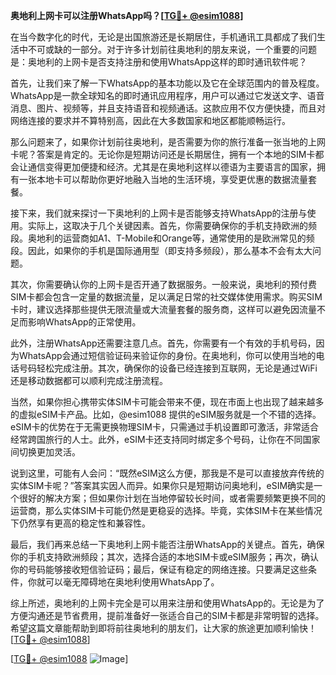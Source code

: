 **奥地利上网卡可以注册WhatsApp吗？[[TG💪+ @esim1088](https://t.me/s/esim1088)]**

在当今数字化的时代，无论是出国旅游还是长期居住，手机通讯工具都成了我们生活中不可或缺的一部分。对于许多计划前往奥地利的朋友来说，一个重要的问题是：奥地利的上网卡是否支持注册和使用WhatsApp这样的即时通讯软件呢？

首先，让我们来了解一下WhatsApp的基本功能以及它在全球范围内的普及程度。WhatsApp是一款全球知名的即时通讯应用程序，用户可以通过它发送文字、语音消息、图片、视频等，并且支持语音和视频通话。这款应用不仅方便快捷，而且对网络连接的要求并不算特别高，因此在大多数国家和地区都能顺畅运行。

那么问题来了，如果你计划前往奥地利，是否需要为你的旅行准备一张当地的上网卡呢？答案是肯定的。无论你是短期访问还是长期居住，拥有一个本地的SIM卡都会让通信变得更加便捷和经济。尤其是在奥地利这样以德语为主要语言的国家，拥有一张本地卡可以帮助你更好地融入当地的生活环境，享受更优惠的数据流量套餐。

接下来，我们就来探讨一下奥地利的上网卡是否能够支持WhatsApp的注册与使用。实际上，这取决于几个关键因素。首先，你需要确保你的手机支持欧洲的频段。奥地利的运营商如A1、T-Mobile和Orange等，通常使用的是欧洲常见的频段。因此，如果你的手机是国际通用型（即支持多频段），那么基本不会有太大问题。

其次，你需要确认你的上网卡是否开通了数据服务。一般来说，奥地利的预付费SIM卡都会包含一定量的数据流量，足以满足日常的社交媒体使用需求。购买SIM卡时，建议选择那些提供无限流量或大流量套餐的服务商，这样可以避免因流量不足而影响WhatsApp的正常使用。

此外，注册WhatsApp还需要注意几点。首先，你需要有一个有效的手机号码，因为WhatsApp会通过短信验证码来验证你的身份。在奥地利，你可以使用当地的电话号码轻松完成注册。其次，确保你的设备已经连接到互联网，无论是通过WiFi还是移动数据都可以顺利完成注册流程。

当然，如果你担心携带实体SIM卡可能会带来不便，现在市面上也出现了越来越多的虚拟eSIM卡产品。比如，@esim1088 提供的eSIM服务就是一个不错的选择。eSIM卡的优势在于无需更换物理SIM卡，只需通过手机设置即可激活，非常适合经常跨国旅行的人士。此外，eSIM卡还支持同时绑定多个号码，让你在不同国家间切换更加灵活。

说到这里，可能有人会问：“既然eSIM这么方便，那我是不是可以直接放弃传统的实体SIM卡呢？”答案其实因人而异。如果你只是短期访问奥地利，eSIM确实是一个很好的解决方案；但如果你计划在当地停留较长时间，或者需要频繁更换不同的运营商，那么实体SIM卡可能仍然是更稳妥的选择。毕竟，实体SIM卡在某些情况下仍然享有更高的稳定性和兼容性。

最后，我们再来总结一下奥地利上网卡能否注册WhatsApp的关键点。首先，确保你的手机支持欧洲频段；其次，选择合适的本地SIM卡或eSIM服务；再次，确认你的号码能够接收短信验证码；最后，保证有稳定的网络连接。只要满足这些条件，你就可以毫无障碍地在奥地利使用WhatsApp了。

综上所述，奥地利的上网卡完全是可以用来注册和使用WhatsApp的。无论是为了方便沟通还是节省费用，提前准备好一张适合自己的SIM卡都是非常明智的选择。希望这篇文章能帮助到即将前往奥地利的朋友们，让大家的旅途更加顺利愉快！[[TG💪+ @esim1088](https://t.me/s/esim1088)]

[[TG💪+ @esim1088](https://t.me/s/esim1088) ![Image](https://i.postimg.cc/4NQfJmqS/Snipaste-2025-05-13-00-14-12.png)]